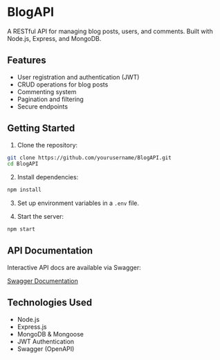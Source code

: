 # BlogAPI

A RESTful API for managing blog posts, users, and comments. Built with Node.js, Express, and MongoDB.

## Features

- User registration and authentication (JWT)
- CRUD operations for blog posts
- Commenting system
- Pagination and filtering
- Secure endpoints

## Getting Started

1. Clone the repository:

```bash
git clone https://github.com/yourusername/BlogAPI.git
cd BlogAPI
```

2. Install dependencies:

```bash
npm install
```

3. Set up environment variables in a `.env` file.

4. Start the server:

```bash
npm start
```

## API Documentation

Interactive API docs are available via Swagger:

[Swagger Documentation](http://localhost:3000/api-docs)

## Technologies Used

- Node.js
- Express.js
- MongoDB & Mongoose
- JWT Authentication
- Swagger (OpenAPI)
